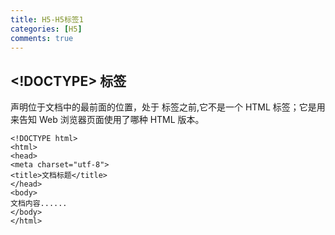 ```yaml
---
title: H5-H5标签1
categories: [H5]
comments: true
---
```



## <!DOCTYPE> 标签

<!DOCTYPE> 声明位于文档中的最前面的位置，处于 <html> 标签之前,它不是一个 HTML 标签；它是用来告知 Web 浏览器页面使用了哪种 HTML 版本。

```
<!DOCTYPE html>
<html>
<head>
<meta charset="utf-8"> 
<title>文档标题</title>
</head> 
<body>
文档内容......
</body> 
</html>

```